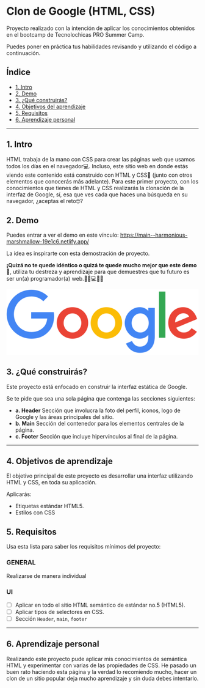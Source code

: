# Clon de Google (HTML, CSS)

Proyecto realizado con la intención de aplicar los conocimientos obtenidos en el bootcamp de Tecnolochicas PRO Summer Camp.

Puedes poner en práctica tus habilidades revisando y utilizando el código a continuación.

## Índice 

* [1. Intro](https://github.com/CamsCuevas/clon-de-google#1-intro)
* [2. Demo](https://github.com/CamsCuevas/clon-de-google#2-demo)
* [3. ¿Qué construirás?](https://github.com/CamsCuevas/clon-de-google#3-qu%C3%A9-construir%C3%A)
* [4. Objetivos del aprendizaje](https://github.com/CamsCuevas/clon-de-google#4-objetivos-de-aprendizaje)
* [5. Requisitos](https://github.com/CamsCuevas/clon-de-google#5-requisitos)
* [6. Aprendizaje personal](https://github.com/CamsCuevas/clon-de-google#6-aprendizaje-personal)

****
## 1. Intro

HTML trabaja de la mano con CSS para crear las páginas web que usamos todos los días en el navegador💻. Incluso, este sitio web en donde estás viendo este contenido está construido con HTML y CSS🤯 (junto con otros elementos que conocerás más adelante). Para este primer proyecto, con los conocimientos que tienes de HTML y CSS realizarás la clonación de la interfaz de Google, sí, esa que ves cada que haces una búsqueda en su navegador, ¿aceptas el reto🤓?

## 2. Demo

Puedes entrar a ver el demo en este vínculo: https://main--harmonious-marshmallow-19e1c6.netlify.app/

La idea es inspirarte con esta demostración de proyecto.

**¡Quizá no te quede idéntico o quizá te quede mucho mejor que este demo🤩**, utiliza tu destreza y aprendizaje para que demuestres que tu futuro es ser un(a) programador(a) web.👩🏻💻👦🏻

![imagen](googlelogo.png)

## 3. ¿Qué construirás?

Este proyecto está enfocado en construir la interfaz estática de Google.

Se te pide que sea una sola página que contenga las secciones siguientes:
  - **a. Header**
    Sección que involucra la foto del perfil, iconos, logo de Google y las áreas principales del sitio.
  - **b. Main**
    Sección del contenedor para los elementos centrales de la página. 
  - **c. Footer**
    Sección que incluye hipervínculos al final de la página.

****

## 4. Objetivos de aprendizaje

El objetivo principal de este proyecto es desarrollar una interfaz utilizando HTML y CSS, en toda su aplicación.

Aplicarás:

- Etiquetas estándar HTML5.
- Estilos con CSS

## 5. Requisitos

Usa esta lista para saber los requisitos mínimos del proyecto:

### GENERAL

Realizarse de manera individual

### UI
- [ ] Aplicar en todo el sitio HTML semántico de estándar no.5 (HTML5).
- [ ] Aplicar tipos de selectores en CSS.
- [ ] Sección `Header`, `main`, `footer`

****

## 6. Aprendizaje personal

Realizando este proyecto pude aplicar mis conocimientos de semántica HTML y experimentar con varias de las propiedades de CSS. He pasado un buen rato haciendo esta página y la verdad lo recomiendo mucho, hacer un clon de un sitio popular deja mucho aprendizaje y sin duda debes intentarlo. 
